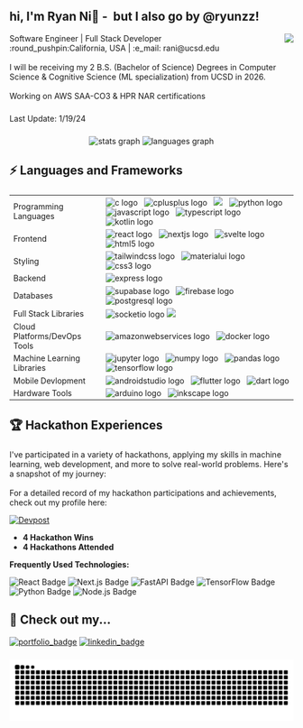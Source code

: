 <h2 align="left">hi, I'm Ryan Ni👋 - ‎ but I also go by @ryunzz!</h2>


<img align="right" height="150" src="https://ryan-ni.vercel.app/ryan.jpg"  />

<p align="left">
  Software Engineer | Full Stack Developer<br>:round_pushpin:California,‎ ‎USA‎‎ ‎| :e_mail: rani@ucsd.edu
  <br>
  <br>
  I will be receiving my 2 B.S. (Bachelor of Science) Degrees in Computer Science & Cognitive Science (ML specialization) from UCSD in 2026. <br><br>Working on AWS SAA-CO3 & HPR NAR certifications
</p>
  


###

<p align="left">Last Update: 1/19/24</p>

###

<div align="center">
  <img src="https://github-readme-stats.vercel.app/api?username=ryunzz&hide_title=false&hide_rank=true&show_icons=true&include_all_commits=false&count_private=true&disable_animations=false&theme=discord_old_blurple&locale=en&hide_border=false&custom_title=Ryan%20Ni's%20Github%20Stats" height="150" alt="stats graph"  />
  <img src="https://github-readme-stats.vercel.app/api/top-langs?username=ryunzz&locale=en&hide_title=false&layout=compact&card_width=320&langs_count=6&theme=discord_old_blurple&hide_border=false&custom_title=Most%20Used%20Language%20(By%20File%20Size)" height="150" alt="languages graph"  />
</div>

###

<h2 align="left">⚡ Languages and Frameworks</h2>

###
<table>
  <tr>
    <td>Programming Languages</td>
      <td>
          <img src="https://img.shields.io/badge/C-A8B9CC?logo=c&logoColor=black&style=for-the-badge" height="22" alt="c logo"  />
          <img width="4" />
          <img src="https://img.shields.io/badge/C++-00599C?logo=cplusplus&logoColor=white&style=for-the-badge" height="22" alt="cplusplus logo"  />
          <img width="4" />
          <img src="https://img.shields.io/badge/Java-%23ED8B00.svg?style=flat-square&logo=openjdk&logoColor=white"/>
          <img width="4" />
          <img src="https://img.shields.io/badge/Python-3776AB?logo=python&logoColor=white&style=for-the-badge" height="22" alt="python logo"  />
          <img width="4" />
          <img src="https://img.shields.io/badge/JavaScript-F7DF1E?logo=javascript&logoColor=black&style=for-the-badge" height="22" alt="javascript logo"  />
          <img width="4" />
          <img src="https://img.shields.io/badge/TypeScript-3178C6?logo=typescript&logoColor=white&style=for-the-badge" height="22" alt="typescript logo"  />
          <img width="4" />
          <img src="https://img.shields.io/badge/Kotlin-7F52FF?logo=kotlin&logoColor=white&style=for-the-badge" height="22" alt="kotlin logo"  />
      </td>
  </tr>
  <tr>
    <td>Frontend</td>
    <td>
      <img src="https://img.shields.io/badge/React-61DAFB?logo=react&logoColor=black&style=for-the-badge" height="22" alt="react logo"  />
      <img width="4" />
      <img src="https://img.shields.io/badge/Next.js-000000?logo=nextdotjs&logoColor=white&style=for-the-badge" height="22" alt="nextjs logo"  />
      <img width="4" />
      <img src="https://img.shields.io/badge/Svelte-FF3E00?logo=svelte&logoColor=white&style=for-the-badge" height="22" alt="svelte logo"  />
      <img width="4" />
      <img src="https://img.shields.io/badge/HTML5-E34F26?logo=html5&logoColor=white&style=for-the-badge" height="22" alt="html5 logo"  />
    </td>
  </tr>
  <tr>
    <td>Styling</td>
    <td>
      <img src="https://img.shields.io/badge/Tailwind CSS-06B6D4?logo=tailwindcss&logoColor=black&style=for-the-badge" height="22" alt="tailwindcss logo"  />
      <img width="4" />
      <img src="https://img.shields.io/badge/MUI-007FFF?logo=mui&logoColor=white&style=for-the-badge" height="22" alt="materialui logo"  />
      <img width="4" />
      <img src="https://img.shields.io/badge/CSS3-1572B6?logo=css3&logoColor=white&style=for-the-badge" height="22" alt="css3 logo"  />
    </td>
  </tr>
  <tr>
    <td>Backend</td>
    <td>
      <img src="https://img.shields.io/badge/Express-000000?logo=express&logoColor=white&style=for-the-badge" height="22" alt="express logo"  />
    </td>
  </tr>
  <tr>
    <td>Databases</td>
    <td>
      <img src="https://img.shields.io/badge/SupaBase-4169E1?logo=supabase&logoColor=white&style=for-the-badge" height="22" alt="supabase logo"  />
      <img width="4" />
      <img src="https://img.shields.io/badge/Firebase-FFCA28?logo=firebase&logoColor=black&style=for-the-badge" height="22" alt="firebase logo"  />
      <img width="4" />
      <img src="https://img.shields.io/badge/PostgreSQL-4169E1?logo=postgresql&logoColor=white&style=for-the-badge" height="22" alt="postgresql logo"  />
    </td>
  </tr>
  <tr>
    <td >Full Stack Libraries</td>
    <td>
      <img src="https://img.shields.io/badge/Socket.io-010101?logo=socketdotio&logoColor=white&style=for-the-badge" height="22" alt="socketio logo"  />
      <img src="https://img.shields.io/badge/OpenAPI-6BA539?style=flat-square&logo=openapi-initiative&logoColor=white"/>
    </td>
  </tr>
  <tr>
    <td >Cloud Platforms/DevOps Tools</td>
    <td>
      <img src="https://img.shields.io/badge/Amazon AWS-232F3E?logo=amazonaws&logoColor=white&style=for-the-badge" height="22" alt="amazonwebservices logo"  />
      <img width="4" />
      <img src="https://img.shields.io/badge/Docker-2496ED?logo=docker&logoColor=white&style=for-the-badge" height="22" alt="docker logo"  />
     </td>
  </tr>
  <tr>
    <td>Machine Learning Libraries</td>
    <td>
      <img src="https://img.shields.io/badge/Jupyter-F37626?logo=jupyter&logoColor=black&style=for-the-badge" height="22" alt="jupyter logo"  />
      <img width="4" />
      <img src="https://img.shields.io/badge/NumPy-013243?logo=numpy&logoColor=white&style=for-the-badge" height="22" alt="numpy logo"  />
      <img width="4" />
      <img src="https://img.shields.io/badge/pandas-150458?logo=pandas&logoColor=white&style=for-the-badge" height="22" alt="pandas logo"  />
      <img width="4" />
      <img src="https://img.shields.io/badge/TensorFlow-FF6F00?logo=tensorflow&logoColor=black&style=for-the-badge" height="22" alt="tensorflow logo"  />
    </td>
  </tr>
  <tr>
    <td>Mobile Devlopment</td>
    <td>
      <img src="https://img.shields.io/badge/Android Studio-3DDC84?logo=androidstudio&logoColor=black&style=for-the-badge" height="22" alt="androidstudio logo"  />
      <img width="4" />
      <img src="https://img.shields.io/badge/Flutter-02569B?logo=flutter&logoColor=white&style=for-the-badge" height="22" alt="flutter logo"  />
      <img width="4" />
      <img src="https://img.shields.io/badge/Dart-0175C2?logo=dart&logoColor=white&style=for-the-badge" height="22" alt="dart logo"  />
    </td>
  </tr>
  <tr>
    <td>Hardware Tools</td>
    <td>
      <img src="https://img.shields.io/badge/Arduino-00979D?logo=arduino&logoColor=white&style=for-the-badge" height="22" alt="arduino logo"  />
      <img width="4" />
      <img src="https://img.shields.io/badge/Inkscape-000000?logo=inkscape&logoColor=white&style=for-the-badge" height="22" alt="inkscape logo"  />
    </td>
  </tr>
</table>

###

<h2 align="left">🏆 Hackathon Experiences</h2>

###

<p align="left">I've participated in a variety of hackathons, applying my skills in machine learning, web development, and more to solve real-world problems. Here's a snapshot of my journey:<br><br>For a detailed record of my hackathon participations and achievements, check out my profile here:

[![Devpost](https://img.shields.io/badge/Devpost-Profile-003E54?style=flat-square&logo=devpost&logoColor=white)](https://devpost.com/ryan-ni)

- **4 Hackathon Wins**
- **4 Hackathons Attended**

**Frequently Used Technologies:**

![React Badge](https://img.shields.io/badge/React-20232A?style=flat-square&logo=react&logoColor=61DAFB)
![Next.js Badge](https://img.shields.io/badge/Next.js-000000?style=flat-square&logo=next.js&logoColor=white)
![FastAPI Badge](https://img.shields.io/badge/FastAPI-009688?style=flat-square&logo=fastapi&logoColor=white)
![TensorFlow Badge](https://img.shields.io/badge/TensorFlow-FF6F00?style=flat-square&logo=tensorflow&logoColor=white)
![Python Badge](https://img.shields.io/badge/Python-3776AB?style=flat-square&logo=python&logoColor=yellow)
![Node.js Badge](https://img.shields.io/badge/Node.js-43853D?style=flat-square&logo=node.js&logoColor=white)

###

<h2 align="left">👀 Check out my...</h2>

[![portfolio_badge]](https://ryan-ni.vercel.app)
[![linkedin_badge]](https://linkedin.com/in/ryan-ni)

###

<img src="https://raw.githubusercontent.com/ryunzz/ryunzz/output/snake.svg" alt="Snake animation" />


<!-- Badges -->
[portfolio_badge]: https://img.shields.io/badge/Portfolio%20Website-%230077B5.svg?style=flat-square&logo=buffer&logoColor=white
[linkedin_badge]: https://img.shields.io/badge/LinkedIn-%230077B5.svg?style=flat-square&logo=linkedin&logoColor=white
